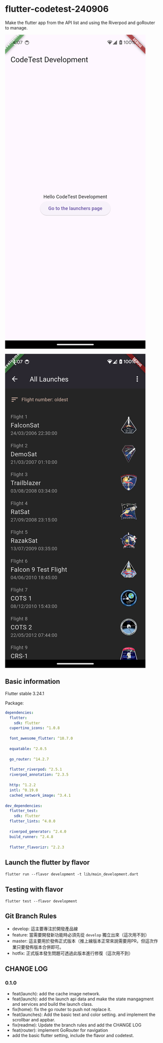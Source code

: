 # flutter-codetest-240906
Make the flutter app from the API list and using the Riverpod and goRouter to manage.

![Home Page](codetest/assets/images/Screenshot_20240907-160711.png)

![Launches Page](codetest/assets/images/Screenshot_20240907-160715.png)

## Basic information

Flutter stable 3.24.1

Package:
```yaml
dependencies:
  flutter:
    sdk: flutter
  cupertino_icons: ^1.0.8

  font_awesome_flutter: ^10.7.0

  equatable: ^2.0.5

  go_router: ^14.2.7

  flutter_riverpod: ^2.5.1
  riverpod_annotation: ^2.3.5

  http: ^1.2.2
  intl: ^0.19.0
  cached_network_image: ^3.4.1

dev_dependencies:
  flutter_test:
    sdk: flutter
  flutter_lints: ^4.0.0

  riverpod_generator: ^2.4.0
  build_runner: ^2.4.8

  flutter_flavorizr: ^2.2.3
```

## Launch the flutter by flavor

```
flutter run --flavor development -t lib/main_development.dart
```

## Testing with flavor

```
flutter test --flavor development
```

## Git Branch Rules
- develop: 這主要專注於開發產品線
- feature: 當需要開發新功能時必須先從 `develop` 獨立出來（這次用不到）
- master: 這主要用於發佈正式版本（推上線版本正常來說需要用PR，但這次作業只要發佈版本合併即可。
- hotfix: 正式版本發生問題可透過此版本進行修復（這次用不到）

## CHANGE LOG

### 0.1.0
- feat(launch): add the cache image network.
- feat(launch): add the launch api data and make the state mangagment and services and build the launch class.
- fix(home): fix the go router to push not replace it.
- feat(launches): Add the basic text and color setting. and implement the scrollbar and appbar.
- fix(readme): Update the branch rules and add the CHANGE LOG
- feat(router): implement GoRouter for navigation
- add the basic flutter setting, include the flavor and codetest.